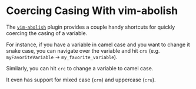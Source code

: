 # Coercing Casing With vim-abolish

The [`vim-abolish`](https://github.com/tpope/vim-abolish) plugin provides a
couple handy shortcuts for quickly coercing the casing of a variable.

For instance, if you have a variable in camel case and you want to change it
snake case, you can navigate over the variable and hit `crs` (e.g.
`myFavoriteVariable` -> `my_favorite_variable`).

Similarly, you can hit `crc` to change a variable to camel case.

It even has support for mixed case (`crm`) and uppercase (`cru`).
